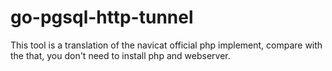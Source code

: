 # go-pgsql-http-tunnel

This tool is a translation of the navicat official php implement,
compare with the that, you don't need to install php and webserver.
